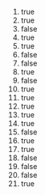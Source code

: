 1. true
2. true
3. false
4. true
5. true
6. false
7. false
8. true
9. false
10. true
11. true
12. true
13. true
14. true
15. false
16. true
17. true
18. false
19. false
20. false
21. true